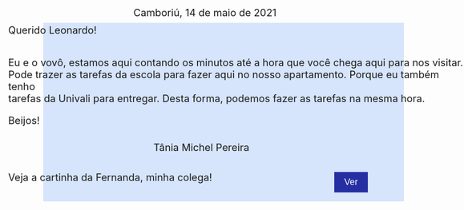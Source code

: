 <!DOCTYPE html>
<html lang="en">
<head>
 <meta charset="UTF-8">
<title>Carta</title>
<SCRIPT LANGUAGE=JavaScript>
function botao1() {open("https://nandahbrodt.github.io/carta-especial/index.html", "", "height=450,width=900");}
</SCRIPT>

<style>

.carta{position:absolute;
  top: 1px;
  }

.data {
  position: absolute;
  top: 20px;
  left: 300px;
  font-size: 20px;
}
.saudacao {
  position: absolute;
  top: 55px;
  left: 50px;
  font-size: 20px;
}
.mensagem {
  position: absolute;
  top: 120px;
  left: 50px;
  font-size: 20px;
}

.assina {
  position: absolute;
  top: 290px;
  left: 340px;
  font-size: 20px;
}
.redireciona {
  position: absolute;
  top: 350px;
  left: 50px;
  font-size:20px;
}
.botao{
  position: absolute;
  top: 350px;
  left: 700px;
  font-size: 20px;
  }
 body {font-size: 20px; 
 }

button {
  border: #FFFFFF;
  color: #FFFFFF;
  padding: 10px 20px;
  text-align: center;
  text-decoration: none;
  display: inline-block;
  font-size: 18px;
  margin: 1px 1px;
  cursor: pointer;
  background: #262FA2
}
</style>
</head>

<body>

<svg height="450" width="900">
<polygon points="0,2,  900,2 ,900,450, 0,450" style="fill:#D6E5FC ;width:4" />

<div class="data">Cambori&uacute;, 14 de maio de 2021</div>

<div class="saudacao">Querido Leonardo!</div>

<div class="mensagem"> Eu e o vov&ocirc;, estamos aqui contando os minutos at&eacute; a hora que voc&ecirc; chega aqui para nos visitar.<br> 
Pode trazer as tarefas da escola para fazer aqui no nosso apartamento. Porque eu tamb&eacute;m tenho<br>
tarefas da Univali para entregar. Desta forma, podemos fazer as tarefas na mesma hora.<br>
<p>Beijos!</p>
</div>
<div class="assina">T&acirc;nia Michel Pereira</div>
<div class="redireciona">Veja a cartinha da Fernanda, minha colega!</div>

<div class="botao">
	<button onclick="botao1()">Ver</button>
</div>

</svg>
</body>
</html>

